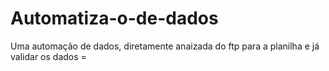 # Automatiza-o-de-dados
Uma automação de dados, diretamente anaizada do ftp para a planilha e já validar os dados =
